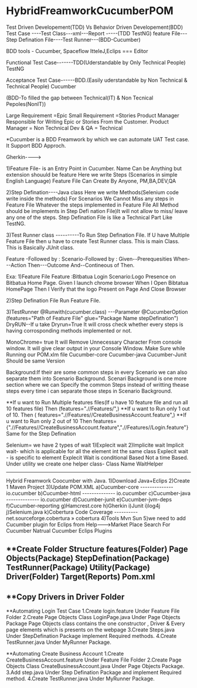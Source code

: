 # HybridFreamworkCucumberPOM
Test Driven Developement(TDD) Vs Behavior Driven Developement(BDD)
Test Case ----Test Class---xml---Report -----(TDD TestNG)
feature File---Step Defination File----Test Runner---(BDD-Cucumber)

BDD tools - Cucumber, Spaceflow
ItteleJ,Eclips === Editor

Functional Test Case-------TDD(Uderstandable by Only Technical People)
TestNG

Acceptance Test Case------BDD.(Easily uderstandable by Non Technical & Technical People)
Cucumber 

(BDD-To filled the gap between Technical(IT) & Non Tecnical Pepoles(NonIT))

Large Requirement =Epic
Small Requirement =Stories
Product Manager Responsible for Writing Epic or Stories From the Customer.
Product Manager = Non Technical
Dev & QA = Technical 

*Cucumber is a BDD Freamwork by which we can automate UAT Test case. It Support BDD Approch.

Gherkin---->

1)Feature File- is an Entry Point in Cucumber.
Name Can be Anything but extension shouuld be feature
Here we write Steps (Scenarios in simple English Language)
Feature File Can Create By Anyone, PM,BA,DEV,QA

2)Step Defination----Java class
Here we write Methods(Selenium code write inside the methods) For Scenarios
We Cannot Miss any steps in Feature File
Whatever the steps implemented in Feature File All Method should be implements in Step Defi
nation File)It will not allow to miss/ leave any one of the steps.
Step Defination File is like a Technical Part Like TestNG.

3)Test Runner class ----------To Run Step Defination File.
If U have Multiple Feature File then u have to create Test Runner class.
This is main Class. This is Basically JUnit class.

Feature -Followed by :
Scenario-Followed by :
Given--Prerequesities
When---Action
Then---Outcome 
And--Contineous of Then.

Exa:
1)Feature File
Feature :Bitbatua Login
Scenario:Logo Presence on Bitbatua Home Page.
Given I launch chrome browser
When  I Open Bibtatua HomePage
Then  I Verify that the logo Present on Page
And   Close Browser

2)Step Defination File
Run Feature File.

3)TestRunner
@Runwith(cucumber.class) ---Parameter
@CucumberOption (features="Path of Feature File"
                glue="Package Name stepDefination")
DryRUN--If u take Dryrun=True
It will cross check whether every steps is having corrosponding methods implemented or not.

MonoChrome= true
It will Remove Unnecessary Character From console window.
It will give clear output in your Console Window.
Make Sure while Running our POM.xlm file 
Cucumber-core
Cucumber-java
Cucumber-Junit Should be same Version

Background:If their are some common steps in every Scenario we can also separate them into 
Scenario Background.
Scenari Background is one more section where we can Specify the common Steps instead of writting
thease steps every time i can separate those steps in Scenario Background.

**If u want to Run Multiple features files(If u have 10 feature file and run all 10 features file)
Then (features=".//Features/",)
**If u want to Run only 1 out of 10.
Then ( features=".//Features//CreateBusinessAccount.feature",)
**If u want to Run only 2 out of 10
Then    features={".//Features//CreateBusinessAccount.feature",".//Features//Login.feature"}
Same for the Step Defination

Selenium= we have 2 types of wait 1)Explecit wait 2)Implicite wait
Implicit wait- which is applicable for all the element int the same class
Explecit wait - is specific to element
Explecit Wait is conditional Based Not a time Based.
Under utility we create one helper class- Class Name WaitHelper



------------------------------------------------------------------------------------------
Hybrid Freamwork Coocumber with Java.
1)Download Java+Eclips 
2)Create 1 Maven Project
3)Update POM.XML
a)Cucumber-core -------------- io.cucumber
b)Cucumber-html -------------- io.cucumber
c)Cucumber-java -------------- io.cucumber
d)Cucumber-junit
e)Cucumber-jvm-deps
f)Cucumber-reporting
g)Hamcrest.core
h)Gherkin 
i)Junit
i)log4j
j)Selenium.java
k)Cobertura Code Coverage ----------net.sourceforge.cobertura » cobertura
4)Tools Mvn Sun
5)we need to add Cucumber plugin for Eclips from Help--->Market Place
  Search For Cucumber 
           Natrual
           Cucumber Eclips Plugins
           
**Create Folder Structure
features(Folder)
Page Objects(Package)
StepDefination(Package)
TestRunner(Package)
Utility(Package)
Driver(Folder)
Target(Reports)
Pom.xml
------------------------------------------
**Copy Drivers in Driver Folder
--------------------------------------
**Automating Login Test Case
1.Create login.feature Under Feature File Folder 
2.Create Page Objects Class LoginPage.java Under Page Objects Package
Page Objects class contains the one constructor , Driver & Every page elements which is presents on the webpage
3.Create Steps.java Under StepDefination Package implement Required methods.
4.Create TestRunner.java Under MyRunner Package.

**Automating Create Business Account
1.Create CreateBusinessAccount.feature Under Feature File Folder
2.Create Page Objects Class CreateBusinessAccount.java Under Page Objects Package.
3.Add step.java Under Step Defination Package and implement Required method.
4.Create TestRunner.java Under MyRunner Package.
